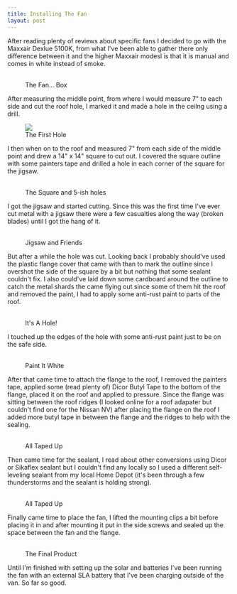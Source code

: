 ```yaml
---
title: Installing The Fan
layout: post
---
```


After reading plenty of reviews about specific fans I decided to go with the Maxxair Dexlue 5100K, from what I've been able to gather there only difference between it and the higher Maxxair modesl is that it is manual and comes in white instead of smoke.

<figure class="half">
	<a href="/images/IMG_0070.jpg"><img src="/images/IMG_0070.jpg" alt=""></a>
	<a href="/images/IMG_0071.jpg"><img src="/images/IMG_0071.jpg" alt=""></a>
	<figcaption>The Fan... Box</figcaption>
</figure>

After measuring the middle point, from where I would measure 7" to each side and cut the roof hole, I marked it and made a hole in the ceilng using a drill.

<figure>
  <a href="/images/IMG_0078.jpg"><img src="/images/IMG_0078.jpg"></a>
  <figcaption>The First Hole</figcaption>
</figure>

I then when on to the roof and measured 7" from each side of the middle point and drew a 14" x 14" square to cut out. I covered the square outline with some painters tape and drilled a hole in each corner of the square for the jigsaw.

<figure class="half">
  <a href="/images/IMG_0082.jpg"><img src="/images/IMG_0082.jpg" alt=""></a>
	<a href="/images/IMG_0094.jpg"><img src="/images/IMG_0094.jpg" alt=""></a>
  <figcaption>The Square and 5-ish holes</figcaption>
</figure>

I got the jigsaw and started cutting. Since this was the first time I've ever cut metal with a jigsaw there were a few casualties along the way (broken blades) until I got the hang of it.


<figure class="half">
  <a href="/images/IMG_0098.jpg"><img src="/images/IMG_0098.jpg" alt=""></a>
	<a href="/images/IMG_0100.jpg"><img src="/images/IMG_0100.jpg" alt=""></a>
  <figcaption>Jigsaw and Friends</figcaption>
</figure>

But after a while the hole was cut. Looking back I probably should've used the plastic flange cover that came with than to mark the outline since I overshot the side of the square by a bit but nothing that some sealant couldn't fix. I also could've laid down some cardboard around the outline to catch the metal shards the came flying out since some of them hit the roof and removed the paint, I had to apply some anti-rust paint to parts of the roof.

<figure class="half">
  <a href="/images/IMG_0104.jpg"><img src="/images/IMG_0104.jpg" alt=""></a>
	<a href="/images/IMG_0105.jpg"><img src="/images/IMG_0105.jpg" alt=""></a>
  <figcaption>It's A Hole!</figcaption>
</figure>

I touched up the edges of the hole with some anti-rust paint just to be on the safe side.

<figure class="half">
  <a href="/images/IMG_0106.jpg"><img src="/images/IMG_0106.jpg" alt=""></a>
	<a href="/images/IMG_0108.jpg"><img src="/images/IMG_0108.jpg" alt=""></a>
  <figcaption>Paint It White</figcaption>
</figure>

After that came time to attach the flange to the roof, I removed the painters tape, applied some (read plenty of) Dicor Butyl Tape to the bottom of the flange, placed it on the roof and applied to pressure. Since the flange was sitting between the roof ridges (I looked online for a roof adapater but couldn't find one for the Nissan NV) after placing the flange on the roof I added more butyl tape in between the flange and the ridges to help with the sealing.

<figure class="half">
  <a href="/images/IMG_0114.jpg"><img src="/images/IMG_0114.jpg" alt=""></a>
	<a href="/images/IMG_0119.jpg"><img src="/images/IMG_0119.jpg" alt=""></a>
  <figcaption>All Taped Up</figcaption>
</figure>

Then came time for the sealant, I read about other conversions using Dicor or Sikaflex sealant but I couldn't find any locally so I used a different self-leveling sealant from my local Home Depot (it's been through a few thunderstorms and the sealant is holding strong).

<figure class="half">
  <a href="/images/IMG_0125.jpg"><img src="/images/IMG_0125.jpg" alt=""></a>
	<a href="/images/IMG_0126.jpg"><img src="/images/IMG_0126.jpg" alt=""></a>
  <figcaption>All Taped Up</figcaption>
</figure>

Finally came time to place the fan, I lifted the mounting clips a bit before placing it in and after mounting it put in the side screws and sealed up the space between the fan and the flange.

<figure class="half">
  <a href="/images/IMG_0143.jpg"><img src="/images/IMG_0143.jpg" alt=""></a>
	<a href="/images/IMG_0144.jpg"><img src="/images/IMG_0144.jpg" alt=""></a>
  <figcaption>The Final Product</figcaption>
</figure>

Until I'm finished with setting up the solar and batteries I've been running the fan with an external SLA battery that I've been charging outside of the van. So far so good.
